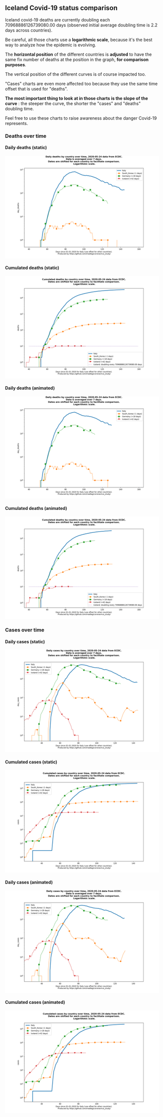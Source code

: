 ## Iceland Covid-19 status comparison 

Iceland covid-19 deaths are currently doubling each 70968886126739080.00 days (observed initial average doubling time is 2.2 days across countries).



Be careful, all those charts use a **logarithmic scale**, because it's the best way to analyze how the epidemic is evolving.
 
The **horizontal position** of the different countries is **adjusted** to have the same fix number of deaths at the position in the graph, **for comparison purposes**.

The vertical position of the different curves is of course impacted too.

"Cases" charts are even more affected too because they use the same time offset that is used for "deaths".

**The most important thing to look at in those charts is the slope of the curve** : the steeper the curve, the shorter the "cases" and "deaths" doubling time.

Feel free to use these charts to raise awareness about the danger Covid-19 represents. 


 
### Deaths over time
 
#### Daily deaths (static)
![Iceland covid-19 daily deaths static chart](https://raw.githubusercontent.com/madlag/coronavirus_study/master/notebooks/graphs/2020-05-24/countries/Iceland/2020-05-24_Iceland_day_deaths.png "Iceland covid-19 day_deaths static chart")   
 
#### Cumulated deaths (static)
![Iceland covid-19 cumulated deaths static chart](https://raw.githubusercontent.com/madlag/coronavirus_study/master/notebooks/graphs/2020-05-24/countries/Iceland/2020-05-24_Iceland_deaths.png "Iceland covid-19 deaths static chart")   
 
#### Daily deaths (animated)
![Iceland covid-19 daily deaths animated chart](https://raw.githubusercontent.com/madlag/coronavirus_study/master/notebooks/graphs/2020-05-24/countries/Iceland/2020-05-24_Iceland_day_deaths.gif "Iceland covid-19 day_deaths animated chart")   
 
#### Cumulated deaths (animated)
![Iceland covid-19 cumulated deaths animated chart](https://raw.githubusercontent.com/madlag/coronavirus_study/master/notebooks/graphs/2020-05-24/countries/Iceland/2020-05-24_Iceland_deaths.gif "Iceland covid-19 deaths animated chart")   

 
### Cases over time
 
#### Daily cases (static)
![Iceland covid-19 daily cases static chart](https://raw.githubusercontent.com/madlag/coronavirus_study/master/notebooks/graphs/2020-05-24/countries/Iceland/2020-05-24_Iceland_day_cases.png "Iceland covid-19 day_cases static chart")   
 
#### Cumulated cases (static)
![Iceland covid-19 cumulated cases static chart](https://raw.githubusercontent.com/madlag/coronavirus_study/master/notebooks/graphs/2020-05-24/countries/Iceland/2020-05-24_Iceland_cases.png "Iceland covid-19 cases static chart")   
 
#### Daily cases (animated)
![Iceland covid-19 daily cases animated chart](https://raw.githubusercontent.com/madlag/coronavirus_study/master/notebooks/graphs/2020-05-24/countries/Iceland/2020-05-24_Iceland_day_cases.gif "Iceland covid-19 day_cases animated chart")   
 
#### Cumulated cases (animated)
![Iceland covid-19 cumulated cases animated chart](https://raw.githubusercontent.com/madlag/coronavirus_study/master/notebooks/graphs/2020-05-24/countries/Iceland/2020-05-24_Iceland_cases.gif "Iceland covid-19 cases animated chart")   

